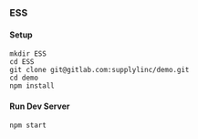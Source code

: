 ### ESS

#### Setup
```
mkdir ESS
cd ESS
git clone git@gitlab.com:supplylinc/demo.git
cd demo
npm install
```
#### Run Dev Server
```
npm start
```
